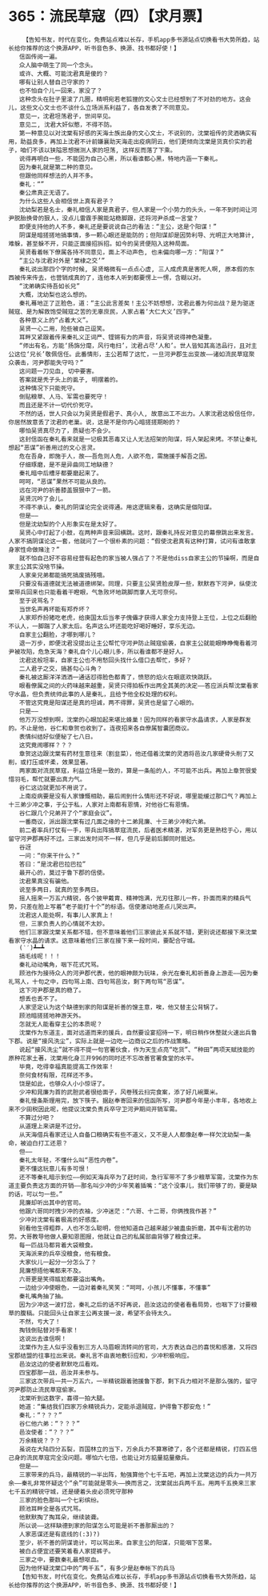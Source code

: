 # 365：流民草寇（四）【求月票】
        【告知书友，时代在变化，免费站点难以长存，手机app多书源站点切换看书大势所趋，站长给你推荐的这个换源APP，听书音色多、换源、找书都好使！】
       信函传阅一遍。
       众人脑中萌生了同一个念头。
       或许、大概、可能沈君真是傻的？
       哪有让别人替自己守家的？
       也不怕自个儿一回来，家没了？
       这种念头在肚子里滚了几圈，精明宛若老狐狸的文心文士已经想到了不对劲的地方。这会儿，这些文心文士也不谈什么立场派系利益了，各自发表了不同意见。
       意见一，沈君坦荡君子，世间罕见。
       意见二, 沈君大奸似憨，不得不防。
       第一种意见以对沈棠有好感的天海士族出身的文心文士，不说别的，沈棠祖传的灵酒确实有用，助益良多，再加上沈君不计前嫌襄助天海走出疫病阴云，他们更倾向沈棠是货真价实的君子，咱们不该以狭隘思想揣测人家的坦荡, 这样反而落了下乘。
       说得再明白一些，不能因为自己心黑，所以看谁都心黑，特地内涵一下秦礼。
       因为秦礼就是第二种的意见。
       但跟他同样想法的人并不多。
       秦礼：“”
       秦公肃真正无语了。
       为什么这些人会相信世上真有君子？
       沈幼梨若是名士，秦礼相信人家是真君子，但人家是一个小势力的头头，一年不到时间让河尹脱胎换骨的狠人，没点儿雷霆手腕能站稳脚跟，还将河尹杀成一言堂？
       即便支持他的人不多，秦礼还是要说说自己的看法：“主公，这是个阳谋！”
       阴谋是暗搓搓地搞事情，多一颗心眼还是能防的；但阳谋却是因势利导、光明正大地算计, 难躲，甚至躲不开，只能正面接招拆招。如今的吴贤便陷入这种局面。
       吴贤看着帐下僚属各持不同意见，面上不动声色, 也未偏向哪一方：“阳谋？”
       “主公与沈君对外是‘棠棣之交’”
       秦礼说出那四个字的时候, 吴贤略微有一点点心虚, 三人成虎真是害死人啊, 原本假的东西被传来传去，也营销成真的了，连他本人听到都要愣上一愣，含糊以对。
       “沈弟确实待吾如长兄”
       大概，沈幼梨也这么想的。
       秦礼蓦地正了正脸色，道：“主公此言差矣！主公不妨想想，沈君此番为何出战？是为驱逐贼寇、是为解救饱受贼寇之苦的无辜庶民，人家占着‘大仁大义’四字。”
       各种意义上的“占着大义”。
       吴贤一心二用，险些被自己逗笑。
       耳畔又紧跟着传来秦礼义正词严、铿锵有力的声音，将吴贤说得神色凝重。
       “师出有名，方能‘扬旆分麾，风行电扫’，沈君占尽‘人和’。世人皆知其高洁品行，且对主公这位‘兄长’敬佩信任。此番情形，主公若帮了这忙，一旦河尹郡生出变故——诸如流民草寇聚众袭击，河尹郡能失守吗？”
       这问题一刀见血, 切中要害。
       答案就是秃子头上的虱子, 明摆着的。
       这种情况下只能死守。
       倒贴粮草、人马、军需也要死守！
       而且还是不计一切代价死守。
       不然的话，世人只会以为吴贤是假君子、真小人, 故意出工不出力。人家沈君这般信任你，你居然故意丢了沈君的老巢。说，这是不是你内心暗搓搓期盼的？
       哪怕吴贤真尽力了，质疑也不会少。
       这封信函在秦礼看来就是一记极其恶毒又让人无法招架的阳谋，将人架起来烤。不禁让秦礼想起“恶谋”祈善用过的文心言灵。
       危在吾身，即施于人，故——吾危则人危，人欲不危，需施援手解吾之困。
       仔细琢磨，是不是异曲同工地缺德？
       秦礼暗中后槽牙都要磨起来了。
       呵呵，“恶谋”果然不可能从良的。
       远在河尹的祈善膝盖狠狠中了一箭。
       吴贤沉吟了会儿。
       不得不承认，秦礼的阴谋论完全说得通。用这逻辑来看，这确实是個阳谋。
       但是——
       但是沈幼梨的个人形象实在是太好了。
       吴贤心中打起了小鼓，在两种声音来回横跳。这时，跟秦礼持反对意见的幕僚跳出来发言。人家不搞阴谋论这一套，他就问了一个很朴素的问题：“假使沈君真有这种打算，试问有谁敢拿身家性命做赌注？”
       就不怕自己好不容易经营有起色的家当被人强占了？不是他diss自家主公的节操啊，而是自家主公其实没啥节操。
       人家亲兄弟都能搞死搞废搞残哦。
       只要没有道德就无法被道德绑架。同理，只要主公吴贤脸皮厚一些，默默吞下河尹，纵使沈棠带兵回来也只能看着干瞪眼，气急败坏地跳脚而拿人无可奈何。
       至于说骂名？
       当世名声再坏能有郑乔坏？
       人家郑乔扮猪吃老虎，给庚国太后当孝子傀儡才获得人家全力支持登上王位，上位之后翻脸不认人，一脚踹了人家太后。名声这么坏还能吃好喝好睡好，享乐无边。
       自家主公翻脸，才哪到哪儿？
       退一万步，即便沈君没提出让主公帮忙守河尹防止贼寇偷袭，自家主公就能眼睁睁俺看着河尹被攻陷，危急天海？秦礼自个儿心眼儿多，所以看谁都不是好人。
       沈君这般坦率，自家主公也不用愁回头找什么借口去帮忙，多好？
       二人君子之交，搞甚勾心斗角？
       秦礼被这厮洋洋洒洒一通话怼得脸色都青了，愤怒的焰火在眼底欢快跳跃。
       眼看僚属之间的火药味越来越重，吴贤只得拍板作出两全其美的决定——答应派兵帮沈棠看家守水晶，但负责统帅此事的人是秦礼，且给予他全权处理的权利。
       不管这究竟是阳谋还是真的坦诚，两不得罪，吴贤也是留了心眼的。
       只是——
       他万万没想到啊，沈棠的心眼加起来堪比蜂巢！因为同样的看家守水晶请求，人家是群发的。不止是他，谷仁和章贺也收到了。连夜招来各自僚属智囊团商议。
       表情纠结好似便秘了七八日。
       这究竟闹哪样？？？
       章贺这边跟沈棠有药材生意往来（割韭菜），他还借着沈棠的灵酒将邑汝几家硬骨头削了又削，或打压或怀柔，效果显著。
       两家面对流民草寇，利益立场是一致的，算是一条船的人，不可能不出兵。再加上章贺很爱惜羽毛，帮忙就要出真力气。
       谷仁这边就更加不用说了。
       上南疫病要是没有人家慷慨相助，最后闹到什么情形还不好说，哪里能缓过那口气？再加上十三弟少冲之事，于公于私，人家对上南都有恩情，对他谷仁有恩情。
       谷仁跟几个兄弟开了个“家庭会议”。
       一番商议，派出跟沈棠有过几面之缘的十二弟晁廉、十三弟少冲和六弟。
       前二者率兵打仗有一手，带兵出阵搞草寇流民，后者医术精湛，对军务更是熟稔于心，用以留守河尹郡再好不过。三家出发时间不一样，但几乎是前后脚同时抵达。
       谷迓
       一问：“你来干什么？”
       答曰：“是沈君巴拉巴拉”
       最开心的，莫过于鲁下郡的信使。
       沈君果真没有骗他。
       说至多两日，就真的至多两日。
       摇人摇来一万五六精锐，各个披甲戴胄、精神饱满，光刃往那儿一杵，扑面而来的精兵气势，只差在脸上写着“老子能打十个”的标语。信使激动地差点儿哭出声。
       沈君这人能处啊，有事儿人家真上！
       但，三家负责人的心情就不太妙。
       他们三家跟沈棠关系都不错，但不意味着他们三家彼此关系就不错，更别说还都接下来沈棠看家守水晶的请求。这意味着他们三家在接下来一段时间，要配合守城。
       (‵′)┻━┻
       搞毛线呢！！！
       秦礼动动嘴角，咽下花式咒骂。
       顾池作为接待众人的河尹郡代表，他的眼神颇为玩味，余光在秦礼和祈善身上游走——因为秦礼骂人，十句之中，四句骂上南、四句骂邑汝，剩下两句骂“恶谋”。
       这下河尹郡是真的稳了。
       想丢也丢不了。
       人家坚定认为这个缺德到家的阳谋是祈善的馊主意，唉，他又替主公背锅了。
       顾池暗搓搓地神游天外。
       怎就无人能看穿主公的本质呢？
       沈棠作为东道主，面对远道而来的援兵，自然要设宴招待一下，明日稍作休整就火速出兵鲁下郡。说是“接风洗尘”，实际上就是一边吃一边商议之后的作战策略。
       说起“接风洗尘”就不得不提一句官署伙食，作为天生点亮“吃货”、“种田”两项天赋技能的原种花家土著，沈棠用化身三开996的同时还不忘改善官署食堂的水平。
       毕竟，吃得幸福真能提高工作效率！
       奈何食材有限，花样还不多。
       饶是如此，也够众人小小惊讶了。
       少冲和晁廉为首的武胆武者很给面子，风卷残云扫完食案，添了好几碗粟米。
       秦礼慢条斯理用完，放下筷子。据赵奉寄回来的信函所写，河尹郡今年是小丰年，各地收上来不少田税因此呢，他提议沈棠负责兵卒守卫河尹期间开销军需。
       不算过分吧？
       从道理上来讲是不过分。
       从天海借兵看家还让人自备口粮确实有些不道义，又不是人人都像赵奉一样欠沈幼梨一条命，被迫白打工还恩？
       但——
       秦礼太年轻，不懂什么叫“恶性内卷”。
       更不懂这玩意儿有多可恨！
       还不等秦礼暗示到位——例如天海兵卒为了赶时间，急行军带不了多少粮草军需，沈棠作为东道主要负责这方面的开销——那名叫少冲的少年笑着插嘴：“这个没事儿，我们带够了的，要是缺的话，可以匀一些。”
       晁廉却听出其中的官司。
       他跟六哥同时拽少冲的衣袖，少冲迷茫：“六哥、十二哥，你俩拽我作甚？”
       少冲对沈棠有着极高的好感度。
       别看他生得粗莽，人也不怎么聪明，但他知道自己越来越少被蛊虫折磨，其中有沈君的功劳。大哥教导他做人要知恩图报，他就让自己的私属部曲背够了粮食过来。
       每一匹战马都背着大袋粮食。
       天海派来的兵卒没粮食，他有粮食。
       大家伙儿一起分一分怎么了？
       晁廉想捂他嘴都来不及。
       六哥更是笑得尴尬都要溢出嘴角。
       一边给少冲使眼色，一边对着秦礼笑笑：“呵呵，小孩儿不懂事，不懂事”
       秦礼嘴角抽了抽。
       因为少冲这一波打岔，秦礼之后的话不好再说，邑汝这边的使者看看局势，也咽下了讨要粮草的腹稿。只能回头让自家主公再支援一波，希望不会待太久。
       不然，亏大了！
       掏钱倒贴替对手看家！
       这说出去谁信啊！
       沈棠作为主人似乎没看到三方人马眉眼流转间的官司，大方表达自己的喜悦和感激，又将四宝郡结盟的往事拉出来说。秦礼言不由衷地敷衍应和，少冲积极响应。
       邑汝这边的使者默默吃瓜看戏。
       四宝郡那一战，邑汝并未参与。
       三家这次带兵一共一万五六，一半精锐跟着驰援鲁下郡，剩下兵力相对不是那么强的，留守河尹郡防止流民草寇偷家。
       沈棠听到这数字，喜得一拍大腿。
       她道：“集结我们四家万余精锐兵力，定能杀退贼寇，护得鲁下郡安危！”
       秦礼：“？？？”
       谷仁他六弟：“？？？”
       邑汝使者：“？？？”
       万余精锐？？？
       虽说在大陆四分五裂，百国林立的当下，万余兵力不算寒碜了，各个还都是精锐，打四五倍己身的流民草寇完全没问题。哪怕六七倍，也能让对方掂量掂量撤兵。
       但是——
       三家带来的兵马，最精锐的一半出阵，勉强算他个七千五吧，再加上沈棠这边的兵力一共万余——秦礼非常怀疑这个“余”可能就是零头——换而言之，沈棠就出兵两千五。用两千五换来三家七千五的精锐守城，还是硬着头皮必须死守那种
       三家的脸色那叫一个七彩缤纷。
       顾池耳畔全是各式咒骂。
       他默默掏了掏耳朵，继续装聋。
       所以说——这样缺德到家的阳谋怎么可能是祈不善那厮出的？
       人家恶谋还是有底线的(:3)?)
       至少，祈不善的阴谋诡计，可以骂出来。自家主公的阳谋，只能咽下苦果。
       被白占便宜还要笑着看人家提裤子。
       三家之中，要数秦礼最想呕血。
       因为他怀疑沈棠口中的“两千五”，有多少是赵奉帐下的兵马
       【告知书友，时代在变化，免费站点难以长存，手机app多书源站点切换看书大势所趋，站长给你推荐的这个换源APP，听书音色多、换源、找书都好使！】